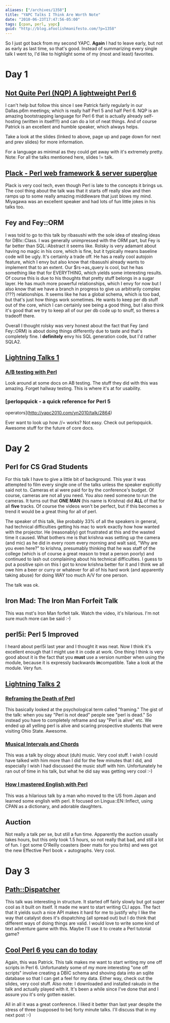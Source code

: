 ```yaml
---
aliases: ["/archives/1358"]
title: "YAPC Talks I Think Are Worth Note"
date: "2010-06-23T17:47:56-05:00"
tags: [cpan, perl, yapc]
guid: "http://blog.afoolishmanifesto.com/?p=1358"
---
```

So I just got back from my second YAPC. **Again** I had to leave early, but not
as early as last time, so that's good. Instead of summarizing every single talk
I went to, I'd like to highlight some of my (most and least) favorites.

# Day 1

## [Not Quite Perl (NQP) A lightweight Perl 6](http://pmichaud.com/2010/pres/yapcna-nqp/slides/start.html)

I can't help but follow this since I see Patrick fairly regularly in our
Dallas.p6m meetings; which is really half Perl 5 and half Perl 6. NQP is an
amazing bootstrapping language for Perl 6 that is actually already self-hosting
(written in itself!!!) and can do a lot of neat things. And of course Patrick is
an excellent and humble speaker, which always helps.

Take a look at the slides (linked to above, page up and page down for next and
prev slides) for more information.

For a language as minimal as they could get away with it's extremely pretty.
Note: For all the talks mentioned here, slides != talk.

## [Plack - Perl web framework & server superglue](http://www.slideshare.net/miyagawa/plack-at-yapcna-2010)

Plack is very cool tech, even though Perl is late to the concepts it brings us.
The cool thing about the talk was that it starts off really slow and then ramps
up to some really amazing middleware that just blows my mind. Miyagawa was an
excellent speaker and had lots of fun little jokes in his talks too.

## Fey and Fey::ORM

I was told to go to this talk by ribasushi with the sole idea of stealing ideas
for DBIx::Class. I was generally unimpressed with the ORM part, but Fey is far
better than SQL::Abstract it seems like. Rolsky is very adamant about having no
magic in his core, which is fine, but it typically means baseline code will be
ugly. It's certainly a trade off. He has a really cool autojoin feature, which I
envy but also know that ribasushi already wants to implement that to an extent.
Our $rs->as\_query is cool, but he has something like that for EVERYTHING, which
yields some interesting results. Of course this is due to his thoughts that
pretty stuff belongs in a sugar layer. He has much more powerful relationships,
which I envy for now but I also know that we have a branch in progress to give
us arbitrarily complex (???) relationships. It seems like he has a global
schema, which is too bad, but that's just how things work sometimes. He wants to
keep per db stuff out of the core, which I can certainly see being a good thing,
but I also think it's good that we try to keep all of our per db code up to
snuff, so theres a tradeoff there.

Overall I thought rolsky was very honest about the fact that Fey (and Fey::ORM)
is about doing things differently due to taste and that's completely fine. I
**definitely** envy his SQL generation code, but I'd rather SQLA2.

## [Lightning Talks 1](http://yapc2010.com/yn2010/talk/2551)

### [A/B testing with Perl‎](http://yapc2010.com/yn2010/talk/2924)

Look around at some docs on AB testing. The stuff they did with this was
amazing. Forget hallway testing. This is where it's at for usability.

### [perlopquick - a quick reference for Perl 5
operators‎](http://yapc2010.com/yn2010/talk/2864)

Ever want to look up how //= works? Not easy. Check out perlopquick. Awesome
stuff for the future of core docs.

# Day 2

## Perl for CS Grad Students

For this talk I have to give a little bit of background. This year it was
attempted to film every single one of the talks unless the speaker explicitly
said not to. Cameras et al were paid for by the conference's budget. Of course,
cameras are not all you need. You also need someone to run the cameras. It turns
out that **ONE MAN** (his name is Krishna) did **ALL** of that for all **five**
tracks. Of course the videos won't be perfect, but if this becomes a trend it
would be a great thing for all of perl.

The speaker of this talk, like probably 33% of all the speakers in general, had
technical difficulties getting his mac to work exactly how how wanted with the
projector. He (reasonably) got frustrated at this and the wasted time it caused.
What bothers me is that krishna was setting up the camera (and mic) as he did in
every room every morning and walt said, "Why are you even here?" to krishna,
presumably thinking that he was staff of the college (which is of course a great
reason to treat a person poorly) and continued to lash out complaining about his
technical difficulties. I guess to put a positive spin on this I got to know
krishna better for it and I think we all owe him a beer or curry or whatever for
all of his hard work (and apparently taking abuse) for doing WAY too much A/V
for one person.

The talk was ok.

## Iron Mad: The Iron Man Forfeit Talk‎

This was mst's Iron Man forfeit talk. Watch the video, it's hilarious. I'm not
sure much more can be said :-)

## perl5i: Perl 5 Improved‎

I heard about perl5i last year and I thought it was neat. Now I think it's
excellent enough that I might use it in code at work. One thing I think is very
good about it is the fact that you **must** use a version number when using the
module, because it is expressly backwards **in**compatible. Take a look at the
module. Very fun.

## [Lightning Talks 2](http://yapc2010.com/yn2010/talk/2552)

### [Reframing the Death of Perl‎](http://yapc2010.com/yn2010/talk/2935)

This basically looked at the psychological term called "framing." The gist of
the talk: when you say "Perl is not dead" people see "perl is dead." So instead
you have to completely reframe and say "Perl is alive" etc. We ended up all
yelling perl is alive and scaring prospective students that were visiting Ohio
State. Awesome.

### [Musical Intervals and Chords](http://yapc2010.com/yn2010/talk/2705)

This was a talk by ology about (duh) music. Very cool stuff. I wish I could have
talked with him more than I did for the few minutes that I did, and especially I
wish I had discussed the music stuff with him. Unfortunately he ran out of time
in his talk, but what he did say was getting very cool :-)

### [How I mastered English with Perl](http://yapc2010.com/yn2010/talk/2693)

This was a hilarious talk by a man who moved to the US from Japan and learned
some english with perl. It focused on Lingua::EN::Inflect, using CPAN as a
dictionary, and adorable daughters.

## Auction

Not really a talk per se, but still a fun time. Apparently the auction usually
takes hours, but this only took 1.5 hours, so not really that bad, and still a
lot of fun. I got some O'Reilly coasters (beer mats for you brits) and wes got
the new Effective Perl book + autographs. Very cool.

# Day 3

## [Path::Dispatcher](http://yapc2010.com/yn2010/talk/2642)

This talk was interesting in structure. It started off fairly slowly but got
super cool as it built on itself. It made me want to start writing CLI apps. The
fact that it yields such a nice API makes it hard for me to justify why I like
the way that catalyst does it's dispatching (all spread out) but I do think that
different ways of doing things are valid. I would love to write some kind of
text adventure game with this. Maybe I'll use it to create a Perl tutorial game?

## [Cool Perl 6 you can do today](http://www.pmichaud.com/2010/pres/yapcna-perl6/slides/start.html)

Again, this was Patrick. This talk makes me want to start writing my one off
scripts in Perl 6. Unfortunately some of my more interesting "one off scripts"
involve creating a DBIC schema and shoving data into an sqlite database so that
I can get a feel for my data. Either way, check out the slides, very cool stuff.
Also note: I downloaded and installed rakudo in the talk and actually played
with it. It's been a while since I've done that and I assure you it's only
gotten easier.

All in all it was a great conference. I liked it better than last year despite
the stress of three (supposed to be) forty minute talks. I'll discuss that in my
next post :-)
